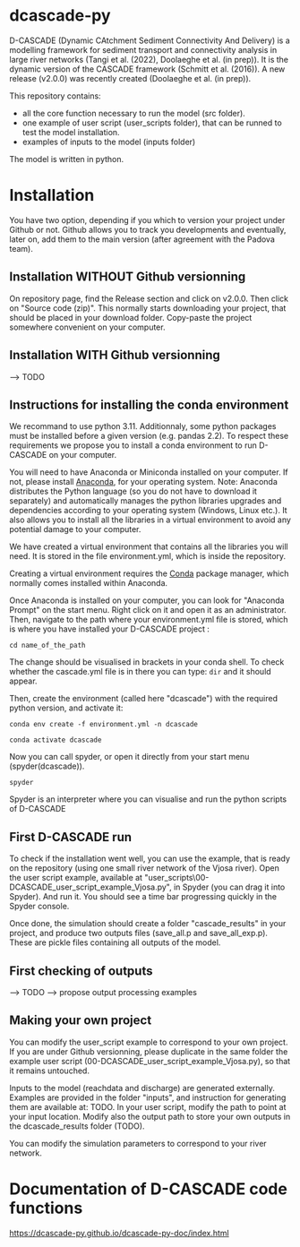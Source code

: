 # dcascade-py

D-CASCADE (Dynamic CAtchment Sediment Connectivity And Delivery) is a modelling framework for sediment transport and connectivity analysis in large river networks (Tangi et al. (2022), Doolaeghe et al. (in prep)).
It is the dynamic version of the CASCADE framework (Schmitt et al. (2016)).
A new release (v2.0.0) was recently created (Doolaeghe et al. (in prep)).

This repository contains:
- all the core function necessary to run the model (src folder).
- one example of user script (user_scripts folder), that can be runned to test the model installation.
- examples of inputs to the model (inputs folder)

The model is written in python.


# Installation

You have two option, depending if you which to version your project under Github or not.
Github allows you to track you developments and eventually, later on, add them to the main version (after agreement with the Padova team).

## Installation WITHOUT Github versionning

On repository page, find the Release section and click on v2.0.0. Then click on "Source code (zip)". This normally starts downloading your project, that should be placed in your download folder.
Copy-paste the project somewhere convenient on your computer.

## Installation WITH Github versionning

--> TODO



## Instructions for installing the conda environment

We recommand to use python 3.11. Additionnaly, some python packages must be installed before a given version (e.g. pandas 2.2).
To respect these requirements we propose you to install a conda environment to run D-CASCADE on your computer.

You will need to have Anaconda or Miniconda installed on your computer. If not, please install [Anaconda](https://docs.anaconda.com/free/anaconda/install/index.html), for your operating system.
Note: Anaconda distributes the Python language (so you do not have to download it separately) and automatically manages the python libraries upgrades and dependencies according to your operating system (Windows, Linux etc.). It also allows you to install all the libraries in a virtual environment to avoid any potential damage to your computer.

We have created a virtual environment that contains all the libraries you will need. It is stored in the file environment.yml, which is inside the repository.

Creating a virtual environment requires the [Conda](https://conda.io/projects/conda/en/latest/index.html) package manager, which normally comes installed within Anaconda.

Once Anaconda is installed on your computer, you can look for "Anaconda Prompt" on the start menu.
Right click on it and open it as an administrator.
Then, navigate to the path where your environment.yml file is stored, which is where you have installed your D-CASCADE project :

```console
cd name_of_the_path
```

The change should be visualised in brackets in your conda shell. To check whether the cascade.yml file is in there you can type: `dir` and it should appear.

Then, create the environment (called here "dcascade") with the required python version, and activate it:

```console
conda env create -f environment.yml -n dcascade
```

```console
conda activate dcascade
```

Now you can call spyder, or open it directly from your start menu (spyder(dcascade)).
```console
spyder
```
Spyder is an interpreter where you can visualise and run the python scripts of D-CASCADE


## First D-CASCADE run

To check if the installation went well, you can use the example, that is ready on the repository (using one small river network of the Vjosa river).
Open the user script example, available at "user_scripts\00-DCASCADE_user_script_example_Vjosa.py", in Spyder (you can drag it into Spyder). And run it.
You should see a time bar progressing quickly in the Spyder console.

Once done, the simulation should create a folder "cascade_results" in your project, and produce two outputs files (save_all.p and save_all_exp.p).
These are pickle files containing all outputs of the model.

## First checking of outputs

--> TODO
--> propose output processing examples


## Making your own project

You can modify the user_script example to correspond to your own project.
If you are under Github versionning, please duplicate in the same folder the example user script (00-DCASCADE_user_script_example_Vjosa.py), so that it remains untouched.

Inputs to the model (reachdata and discharge) are generated externally. Examples are provided in the folder "inputs", and instruction for generating them are available at: TODO.
In your user script, modify the path to point at your input location.
Modify also the output path to store your own outputs in the dcascade_results folder (TODO).

You can modify the simulation parameters to correspond to your river network.


# Documentation of D-CASCADE code functions
https://dcascade-py.github.io/dcascade-py-doc/index.html
